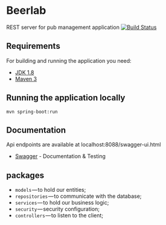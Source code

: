 # Beerlab
REST server for pub management application
[![Build Status](https://travis-ci.com/KubaWisniewski/Beerlab.svg?branch=master)](https://travis-ci.com/KubaWisniewski/Beerlab)

## Requirements
For building and running the application you need:

- [JDK 1.8](http://www.oracle.com/technetwork/java/javase/downloads/jdk8-downloads-2133151.html)
- [Maven 3](https://maven.apache.org)

## Running the application locally
```shell
mvn spring-boot:run
```

## Documentation
Api endpoints are available at localhost:8088/swagger-ui.html
* [Swagger](http://localhost:8088/swagger-ui.html) - Documentation & Testing

## packages

- `models` — to hold our entities;
- `repositories` — to communicate with the database;
- `services` — to hold our business logic;
- `security` — security configuration;
- `controllers` — to listen to the client;
